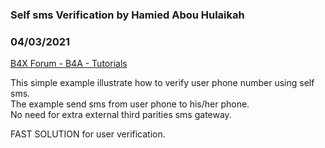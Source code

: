 ### Self sms Verification by Hamied Abou Hulaikah
### 04/03/2021
[B4X Forum - B4A - Tutorials](https://www.b4x.com/android/forum/threads/129350/)

This simple example illustrate how to verify user phone number using self sms.  
The example send sms from user phone to his/her phone.  
No need for extra external third parities sms gateway.  
  
FAST SOLUTION for user verification.